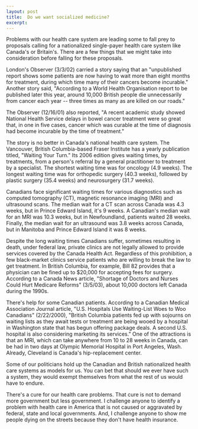 ```yaml
---
layout: post
title:  Do we want socialized medicine?
excerpt:
---
```




            

    

            

Problems with our health care system are leading some to fall prey to proposals calling for a nationalized single-payer health care system like Canada's or Britain's. There are a few things that we might take into consideration before falling for these proposals.

London's Observer (3/3/02) carried a story saying that an "unpublished report shows some patients are now having to wait more than eight months for treatment, during which time many of their cancers become incurable." Another story said, "According to a World Health Organisation report to be published later this year, around 10,000 British people die unnecessarily from cancer each year -- three times as many as are killed on our roads."

The Observer (12/16/01) also reported, "A recent academic study showed National Health Service delays in bowel cancer treatment were so great that, in one in five cases, cancer which was curable at the time of diagnosis had become incurable by the time of treatment."

The story is no better in Canada's national health care system. The Vancouver, British Columbia-based Fraser Institute has a yearly publication titled, "Waiting Your Turn." Its 2006 edition gives waiting times, by treatments, from a person's referral by a general practitioner to treatment by a specialist. The shortest waiting time was for oncology (4.9 weeks). The longest waiting time was for orthopedic surgery (40.3 weeks), followed by plastic surgery (35.4 weeks) and neurosurgery (31.7 weeks).

Canadians face significant waiting times for various diagnostics such as computed tomography (CT), magnetic resonance imaging (MRI) and ultrasound scans. The median wait for a CT scan across Canada was 4.3 weeks, but in Prince Edward Island, it's 9 weeks. A Canadian's median wait for an MRI was 10.3 weeks, but in Newfoundland, patients waited 28 weeks. Finally, the median wait for an ultrasound was 3.8 weeks across Canada, but in Manitoba and Prince Edward Island it was 8 weeks.

Despite the long waiting times Canadians suffer, sometimes resulting in death, under federal law, private clinics are not legally allowed to provide services covered by the Canada Health Act. Regardless of this prohibition, a few black-market clinics service patients who are willing to break the law to get treatment. In British Columbia, for example, Bill 82 provides that a physician can be fined up to $20,000 for accepting fees for surgery. According to a Canada News article, "Shortage of Doctors and Nurses Could Hurt Medicare Reforms" (3/5/03), about 10,000 doctors left Canada during the 1990s.

There's help for some Canadian patients. According to a Canadian Medical Association Journal article, "U.S. Hospitals Use Waiting-List Woes to Woo Canadians" (2/22/2000), "British Columbia patients fed up with sojourns on waiting lists as they await tests or treatment are being wooed by a hospital in Washington state that has begun offering package deals. A second U.S. hospital is also considering marketing its services." One of the attractions is that an MRI, which can take anywhere from 10 to 28 weeks in Canada, can be had in two days at Olympic Memorial Hospital in Port Angeles, Wash. Already, Cleveland is Canada's hip-replacement center.

Some of our politicians hold up the Canadian and British nationalized health care systems as models for us. You can bet that should we ever have such a system, they would exempt themselves from what the rest of us would have to endure. 

There's a cure for our health care problems. That cure is not to demand more government but less government. I challenge anyone to identify a problem with health care in America that is not caused or aggravated by federal, state and local governments. And, I challenge anyone to show me people dying on the streets because they don't have health insurance.



        
